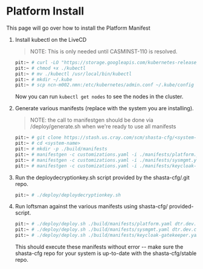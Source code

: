 # Platform Install

This page will go over how to install the Platform Manifest


1. Install kubectl on the LiveCD

    > NOTE:  This is only needed until CASMINST-110 is resolved.

    ```bash
    pit:~ # curl -LO "https://storage.googleapis.com/kubernetes-release/release/v1.18.6/bin/linux/amd64/kubectl"
    pit:~ # chmod +x ./kubectl
    pit:~ # mv ./kubectl /usr/local/bin/kubectl
    pit:~ # mkdir ~/.kube
    pit:~ # scp ncn-m002.nmn:/etc/kubernetes/admin.conf ~/.kube/config
    ```
    Now you can run `kubectl get nodes` to see the nodes in the cluster.

2. Generate various manifests (replace <system-name> with the system you are installing).

    > NOTE: the call to manifestgen should be done via <system-name>/deploy/generate.sh when we're ready to use all manifests

    ```bash
    pit:~ # git clone https://stash.us.cray.com/scm/shasta-cfg/<system-name>.git
    pit:~ # cd <system-name>
    pit:~ # mkdir -p ./build/manifests
    pit:~ # manifestgen -c customizations.yaml -i ./manifests/platform.yaml > ./build/manifests/platform.yaml
    pit:~ # manifestgen -c customizations.yaml -i ./manifests/sysmgmt.yaml > ./build/manifests/sysmgmt.yaml
    pit:~ # manifestgen -c customizations.yaml -i ./manifests/keycloak-gatekeeper.yaml > ./build/manifests/keycloak-gatekeeper.yaml
    ```

3. Run the deploydecryptionkey.sh script provided by the shasta-cfg/<system-name>.git repo.

    ```bash
    pit:~ # ./deploy/deploydecryptionkey.sh
    ```

4. Run loftsman against the various manifests using shasta-cfg/<system-name> provided-script.

    ```bash
    pit:~ # ./deploy/deploy.sh ./build/manifests/platform.yaml dtr.dev.cray.com http://packages.local:8081/repository/helmrepo.dev.cray.com/
    pit:~ # ./deploy/deploy.sh ./build/manifests/sysmgmt.yaml dtr.dev.cray.com http://packages.local:8081/repository/helmrepo.dev.cray.com/
    pit:~ # ./deploy/deploy.sh ./build/manifests/keycloak-gatekeeper.yaml dtr.dev.cray.com http://packages.local:8081/repository/helmrepo.dev.cray.com/
    ```

    This should execute these manifests without error -- make sure the shasta-cfg repo for your system is up-to-date with the shasta-cfg/stable repo.
